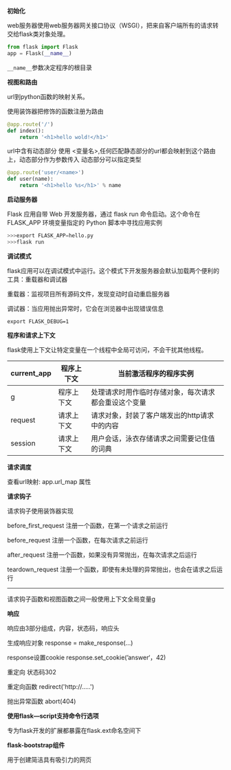 **初始化**

web服务器使用web服务器网关接口协议（WSGI），把来自客户端所有的请求转交给flask类对象处理。

```python
from flask import Flask
app = Flask(__name__)

```

`__name__`参数决定程序的根目录



**视图和路由**

url到python函数的映射关系。

使用装饰器把修饰的函数注册为路由

````python
@app.route('/')
def index():
	return '<h1>hello wold!</h1>'
````

url中含有动态部分 使用 <变量名>,任何匹配静态部分的url都会映射到这个路由上，动态部分作为参数传入 动态部分可以指定类型

````python
@app.route('user/<name>')
def user(name):
    return '<h1>hello %s</h1>' % name
````

**启动服务器**

Flask 应用自带 Web 开发服务器，通过 flask run 命令启动。这个命令在 FLASK_APP 环境变量指定的 Python 脚本中寻找应用实例

````python
>>>export FLASK_APP=hello.py
>>>flask run
````

**调试模式**

flask应用可以在调试模式中运行。这个模式下开发服务器会默认加载两个便利的工具：重载器和调试器

重载器：监视项目所有源码文件，发现变动时自动重启服务器

调试器：当应用抛出异常时，它会在浏览器中出现错误信息

`export FLASK_DEBUG=1`



**程序和请求上下文**

flask使用上下文让特定变量在一个线程中全局可访问，不会干扰其他线程。

| current_app | 程序上下文 | 当前激活程序的程序实例                               |
| ----------- | ---------- | ---------------------------------------------------- |
| g           | 程序上下文 | 处理请求时用作临时存储对象，每次请求都会重设这个变量 |
| request     | 请求上下文 | 请求对象，封装了客户端发出的http请求中的内容         |
| session     | 请求上下文 | 用户会话，泳衣存储请求之间需要记住值的词典           |

**请求调度**

查看url映射: app.url_map 属性

**请求钩子**

请求钩子使用装饰器实现

before_first_request  注册一个函数，在第一个请求之前运行

before_request 注册一个函数，在每次请求之前运行

after_request 注册一个函数，如果没有异常抛出，在每次请求之后运行

teardown_request 注册一个函数，即使有未处理的异常抛出，也会在请求之后运行

---

请求钩子函数和视图函数之间一般使用上下文全局变量g

**响应**

响应由3部分组成，内容，状态码，响应头

生成响应对象 response = make_response(...)

response设置cookie  response.set_cookie(’answer‘，42)

重定向 状态码302

重定向函数 redirect('http://.....')

抛出异常函数 abort(404)

**使用flask—script支持命令行选项**

专为flask开发的扩展都暴露在flask.ext命名空间下



**flask-bootstrap组件**

用于创建简洁具有吸引力的网页









